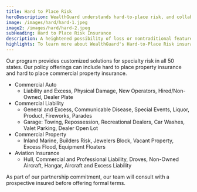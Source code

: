```yaml
---
title: Hard to Place Risk
heroDescription: WealthGuard understands hard-to-place risk, and collaborates with our producers and insureds to find reliable insurance coverage for hard-to-place insurance cases.
image: /images/hard/hard-1.jpeg
image2: /images/hard/hard-2.jpeg
subHeading: Hard to Place Risk Insurance
description: A heightened possibility of loss or nontraditional features will make finding coverage with an insurance carrier a challenge. WealthGuard's hard-to-place risk policy options help to provide liability risk coverage for specialized cases.
highlights: To learn more about WealthGuard's Hard-to-Place Risk insurance options, contact WealthGuard below.
---
```

<!-- Markdown generator - https://jaspervdj.be/lorem-markdownum/ -->

Our program provides customized solutions for specialty risk in all 50 states. Our policy offerings can include hard to place property insurance and hard to place commercial property insurance. 

- Commercial Auto
    - Liability and Excess, Physical Damage, New Operators, Hired/Non-Owned, Dealer Plate
- Commercial Liability
    - General and Excess, Communicable Disease, Special Events, Liquor, Product, Fireworks, Parades
    - Garage: Towing, Repossession, Recreational Dealers, Car Washes, Valet Parking, Dealer Open Lot
- Commercial Property
    - Inland Marine, Builders Risk, Jewelers Block, Vacant Property, Excess Flood, Equipment Floaters
- Aviation Insurance
    - Hull, Commercial and Professional Liability, Droves, Non-Owned Aircraft, Hangar, Aircraft and Excess Liability

As part of our partnership commitment, our team will consult with a prospective insured before offering formal terms.
